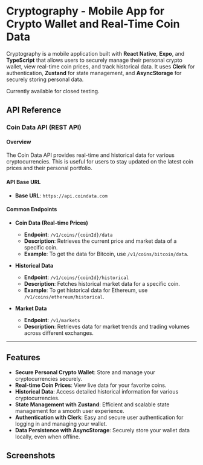 # Cryptography - Mobile App for Crypto Wallet and Real-Time Coin Data

Cryptography is a mobile application built with **React Native**, **Expo**, and **TypeScript** that allows users to securely manage their personal crypto wallet, view real-time coin prices, and track historical data. It uses **Clerk** for authentication, **Zustand** for state management, and **AsyncStorage** for securely storing personal data.

Currently available for closed testing.

## API Reference

### Coin Data API (REST API)

#### Overview
The Coin Data API provides real-time and historical data for various cryptocurrencies. This is useful for users to stay updated on the latest coin prices and their personal portfolio.

#### API Base URL
- **Base URL**: `https://api.coindata.com`

#### Common Endpoints

- **Coin Data (Real-time Prices)**
  - **Endpoint**: `/v1/coins/{coinId}/data`
  - **Description**: Retrieves the current price and market data of a specific coin.
  - **Example**: To get the data for Bitcoin, use `/v1/coins/bitcoin/data`.

- **Historical Data**
  - **Endpoint**: `/v1/coins/{coinId}/historical`
  - **Description**: Fetches historical market data for a specific coin.
  - **Example**: To get historical data for Ethereum, use `/v1/coins/ethereum/historical`.

- **Market Data**
  - **Endpoint**: `/v1/markets`
  - **Description**: Retrieves data for market trends and trading volumes across different exchanges.

---

## Features

- **Secure Personal Crypto Wallet**: Store and manage your cryptocurrencies securely.
- **Real-time Coin Prices**: View live data for your favorite coins.
- **Historical Data**: Access detailed historical information for various cryptocurrencies.
- **State Management with Zustand**: Efficient and scalable state management for a smooth user experience.
- **Authentication with Clerk**: Easy and secure user authentication for logging in and managing your wallet.
- **Data Persistence with AsyncStorage**: Securely store your wallet data locally, even when offline.

## Screenshots


